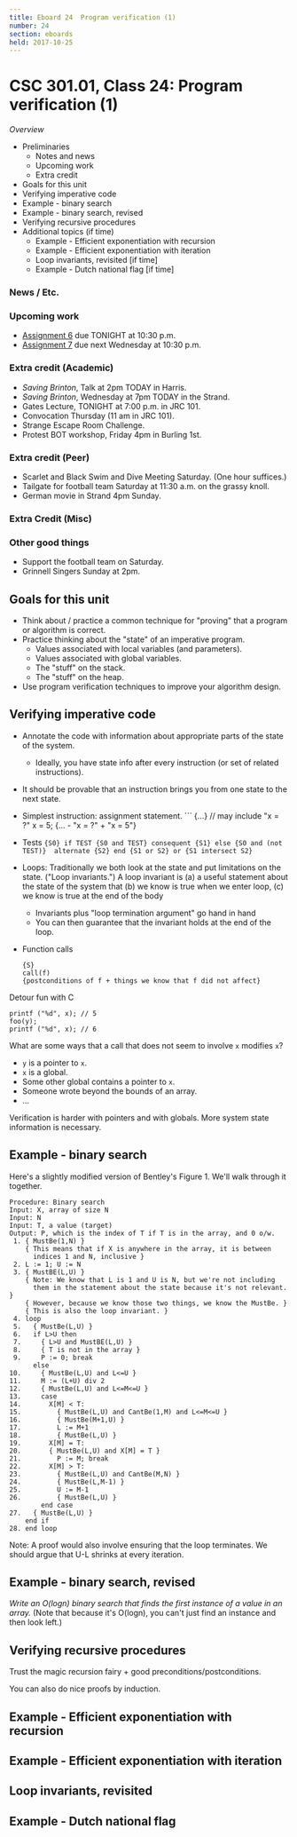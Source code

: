 ```yaml
---
title: Eboard 24  Program verification (1)
number: 24
section: eboards
held: 2017-10-25
---
```

CSC 301.01, Class 24:  Program verification (1)
===============================================

_Overview_

* Preliminaries
    * Notes and news
    * Upcoming work
    * Extra credit
* Goals for this unit
* Verifying imperative code
* Example - binary search
* Example - binary search, revised
* Verifying recursive procedures
* Additional topics (if time)
    * Example - Efficient exponentiation with recursion
    * Example - Efficient exponentiation with iteration
    * Loop invariants, revisited [if time]
    * Example - Dutch national flag [if time]

### News / Etc.

### Upcoming work

* [Assignment 6](../assignments/assignment06) due TONIGHT at 10:30 p.m.
* [Assignment 7](../assignments/assignment07) due next Wednesday at 
  10:30 p.m.

### Extra credit (Academic)

* _Saving Brinton_, Talk at 2pm TODAY in Harris.
* _Saving Brinton_, Wednesday at 7pm TODAY in the Strand.
* Gates Lecture, TONIGHT at 7:00 p.m. in JRC 101.  
* Convocation Thursday (11 am in JRC 101).
* Strange Escape Room Challenge.
* Protest BOT workshop, Friday 4pm in Burling 1st.  

### Extra credit (Peer)

* Scarlet and Black Swim and Dive Meeting Saturday.  (One hour suffices.)
* Tailgate for football team Saturday at 11:30 a.m. on the grassy knoll.
* German movie in Strand 4pm Sunday.

### Extra Credit (Misc)

### Other good things

* Support the football team on Saturday.
* Grinnell Singers Sunday at 2pm.

Goals for this unit
-------------------

* Think about / practice a common technique for "proving" that a program
  or algorithm is correct. 
* Practice thinking about the "state" of an imperative program.
    * Values associated with local variables (and parameters).
    * Values associated with global variables.
    * The "stuff" on the stack.
    * The "stuff" on the heap.
* Use program verification techniques to improve your algorithm design.

Verifying imperative code
-------------------------

* Annotate the code with information about appropriate parts of the
  state of the system.
     * Ideally, you have state info after every instruction
       (or set of related instructions).
* It should be provable that an instruction brings you from one state
  to the next state.
* Simplest instruction: assignment statement.
        ```
        {...} // may include "x = ?"
        x = 5;
        {... - "x = ?" + "x = 5"}

* Tests
        ```
        {S0}
        if TEST
          {S0 and TEST}
          consequent
          {S1}
        else
          {S0 and (not TEST)} 
          alternate
          {S2}
        end
        {S1 or S2} or {S1 intersect S2}
        ```

* Loops: Traditionally we both look at the state and put limitations
  on the state.  ("Loop invariants.")  A loop invariant is (a) a useful
  statement about the state of the system that (b) we know is true
  when we enter loop, (c) we know is true at the end of the body
     * Invariants plus "loop termination argument" go hand in hand
     * You can then guarantee that the invariant holds at the end of
       the loop.
  
* Function calls
    ```
    {S}
    call(f)
    {postconditions of f + things we know that f did not affect}
    ```

Detour fun with C

```
printf ("%d", x); // 5
foo(y);
printf ("%d", x); // 6
```

What are some ways that a call that does not seem to involve `x` modifies
`x`?

* `y` is a pointer to `x`.
* `x` is a global.
* Some other global contains a pointer to `x`.
* Someone wrote beyond the bounds of an array.
* ...

Verification is harder with pointers and with globals.  More system
state information is necessary.

Example - binary search
-----------------------

Here's a slightly modified version of Bentley's Figure 1.  We'll walk 
through it together.

```
Procedure: Binary search
Input: X, array of size N
Input: N
Input: T, a value (target)
Output: P, which is the index of T if T is in the array, and 0 o/w.
 1. { MustBe(1,N) }
    { This means that if X is anywhere in the array, it is between
      indices 1 and N, inclusive }
 2. L := 1; U := N
 3. { MustBE(L,U) }
    { Note: We know that L is 1 and U is N, but we're not including
      them in the statement about the state because it's not relevant. }
    { However, because we know those two things, we know the MustBe. }
    { This is also the loop invariant. }
 4. loop
 5.   { MustBe(L,U) }
 6.   if L>U then
 7.     { L>U and MustBE(L,U) }
 8.     { T is not in the array }
 9.     P := 0; break
      else
10.     { MustBe(L,U) and L<=U }
11.     M := (L+U) div 2
12.     { MustBe(L,U) and L<=M<=U }
13.     case
14.       X[M] < T:
15.         { MustBe(L,U) and CantBe(1,M) and L<=M<=U }
16.         { MustBe(M+1,U) }
17.         L := M+1
18.         { MustBe(L,U) }
19.       X[M] = T:
20.       { MustBe(L,U) and X[M] = T }
21.         P := M; break
22.       X[M] > T:
23.         { MustBe(L,U) and CantBe(M,N) }
24.         { MustBe(L,M-1) }
25.         U := M-1
26.         { MustBe(L,U) }
        end case
27.   { MustBe(L,U) }
    end if
28. end loop
```

Note: A proof would also involve ensuring that the loop terminates.
We should argue that U-L shrinks at every iteration.

Example - binary search, revised
--------------------------------

_Write an O(logn) binary search that finds the *first* instance of a value 
in an array._  (Note that because it's O(logn), you can't just find an
instance and then look left.)

Verifying recursive procedures
------------------------------

Trust the magic recursion fairy + good preconditions/postconditions.

You can also do nice proofs by induction.

Example - Efficient exponentiation with recursion
-------------------------------------------------

Example - Efficient exponentiation with iteration
-------------------------------------------------

Loop invariants, revisited
--------------------------

Example - Dutch national flag
-----------------------------

